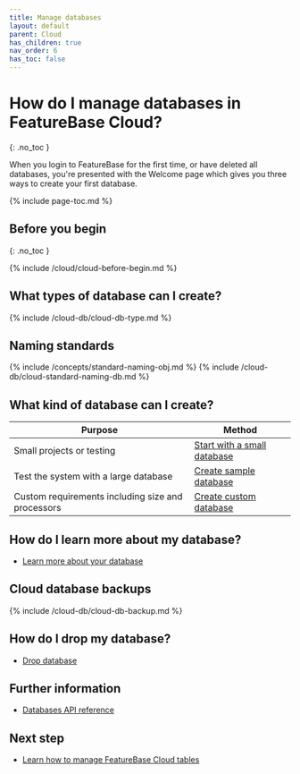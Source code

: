 ```yaml
---
title: Manage databases
layout: default
parent: Cloud
has_children: true
nav_order: 6
has_toc: false
---
```


# How do I manage databases in FeatureBase Cloud?
{: .no_toc }

When you login to FeatureBase for the first time, or have deleted all databases, you're presented with the Welcome page which gives you three ways to create your first database.

{% include page-toc.md %}

## Before you begin
{: .no_toc }

{% include /cloud/cloud-before-begin.md %}

## What types of database can I create?

{% include /cloud-db/cloud-db-type.md %}

## Naming standards

{% include /concepts/standard-naming-obj.md %}
{% include /cloud-db/cloud-standard-naming-db.md %}

## What kind of database can I create?

| Purpose | Method |
|---|---|
| Small projects or testing | [Start with a small database](#start-with-a-small-database) |
| Test the system with a large database | [Create sample database](/docs/cloud/cloud-databases/cloud-db-create-sample) |
| Custom requirements including size and processors  | [Create custom database](/docs/cloud/cloud-databases/cloud-db-create) |

## How do I learn more about my database?

* [Learn more about your database](/docs/cloud/cloud-databases/cloud-db-metrics)

## Cloud database backups

{% include /cloud-db/cloud-db-backup.md %}

## How do I drop my database?

* [Drop database](/docs/cloud/cloud-databases/cloud-db-delete)

## Further information

* [Databases API reference](https://api-docs-featurebase-cloud.redoc.ly/latest#tag/Databases)

## Next step

* [Learn how to manage FeatureBase Cloud tables](/docs/cloud/cloud-tables/cloud-table-manage)
